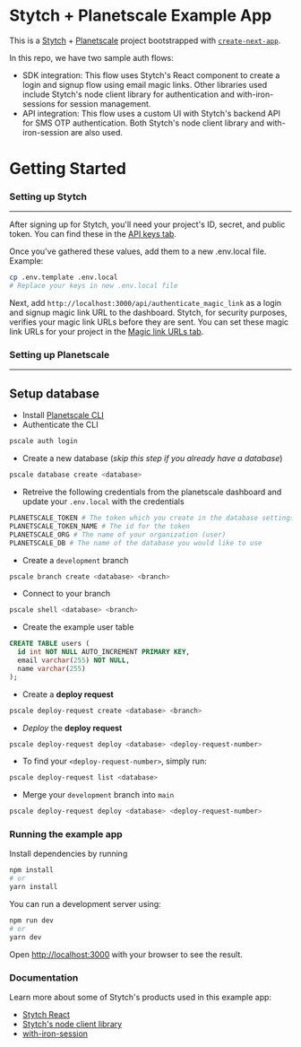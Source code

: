 # Stytch + Planetscale Example App

This is a [Stytch](https://stytch.com) + [Planetscale](https://planetscale.com/) project bootstrapped with [`create-next-app`](https://github.com/vercel/next.js/tree/canary/packages/create-next-app).

In this repo, we have two sample auth flows:

- SDK integration: This flow uses Stytch's React component to create a login and signup flow using email magic links. Other libraries used include Stytch's node client library for authentication and with-iron-sessions for session management.
- API integration: This flow uses a custom UI with Stytch's backend API for SMS OTP authentication. Both Stytch's node client library and with-iron-session are also used.

# Getting Started

### Setting up Stytch
---
After signing up for Stytch, you'll need your project's ID, secret, and public token. You can find these in the [API keys tab](https://stytch.com/dashboard/api-keys).

Once you've gathered these values, add them to a new .env.local file.
Example:

```bash
cp .env.template .env.local
# Replace your keys in new .env.local file
```

Next, add `http://localhost:3000/api/authenticate_magic_link` as a login and signup magic link URL to the dashboard. Stytch, for security purposes, verifies your magic link URLs before they are sent. You can set these magic link URLs for your project in the [Magic link URLs tab](https://stytch.com/dashboard/magic-link-urls).

### Setting up Planetscale
---

## Setup database
- Install [Planetscale CLI](https://planetscale.com/cli)
- Authenticate the CLI
```sh
pscale auth login
```
- Create a new database (_skip this step if you already have a database_)
```sh
pscale database create <database>
```

- Retreive the following credentials from the planetscale dashboard and update your `.env.local` with the credentials
```bash
PLANETSCALE_TOKEN # The token which you create in the database settings page
PLANETSCALE_TOKEN_NAME # The id for the token
PLANETSCALE_ORG # The name of your organization (user)
PLANETSCALE_DB # The name of the database you would like to use
```

- Create a `development` branch
```sh
pscale branch create <database> <branch>
```
- Connect to your branch
```sh
pscale shell <database> <branch>
```
- Create the example user table
```sql
CREATE TABLE users (
  id int NOT NULL AUTO_INCREMENT PRIMARY KEY,
  email varchar(255) NOT NULL,
  name varchar(255)
);
```
- Create a **deploy request** 
```bash
pscale deploy-request create <database> <branch>
```
- _Deploy_ the **deploy request** 
```bash
pscale deploy-request deploy <database> <deploy-request-number>
```
- To find your `<deploy-request-number>`, simply run:
```bash
pscale deploy-request list <database>
```
- Merge your `development` branch into `main`
```bash
pscale deploy-request deploy <database> <deploy-request-number>
```

### Running the example app

Install dependencies by running

```bash
npm install
# or
yarn install
```

You can run a development server using:

```bash
npm run dev
# or
yarn dev
```

Open [http://localhost:3000](http://localhost:3000) with your browser to see the result.

### Documentation

Learn more about some of Stytch's products used in this example app:

- [Stytch React](https://www.npmjs.com/package/@stytch/stytch-react)
- [Stytch's node client library](https://www.npmjs.com/package/stytch)
- [with-iron-session](https://github.com/vvo/next-iron-session)
